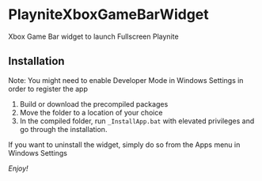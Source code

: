 # PlayniteXboxGameBarWidget
Xbox Game Bar widget to launch Fullscreen Playnite

## Installation
Note: You might need to enable Developer Mode in Windows Settings in order to register the app
1) Build or download the precompiled packages
2) Move the folder to a location of your choice
3) In the compiled folder, run `_InstallApp.bat` with elevated privileges and go through the installation.

If you want to uninstall the widget, simply do so from the Apps menu in Windows Settings

*Enjoy!*
